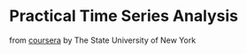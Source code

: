 # Practical Time Series Analysis
from [coursera](https://www.coursera.org/learn/practical-time-series-analysis/home/welcome) by The State University of New York

